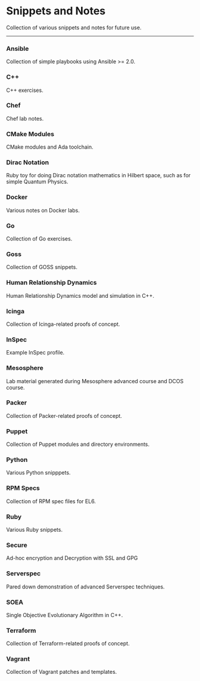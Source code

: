 # Snippets and Notes

Collection of various snippets and notes for future use.

---

### Ansible

Collection of simple playbooks using Ansible >= 2.0.

### C++

C++ exercises.

### Chef

Chef lab notes.

### CMake Modules

CMake modules and Ada toolchain.

### Dirac Notation

Ruby toy for doing Dirac notation mathematics in Hilbert space, such as for simple Quantum Physics.

### Docker

Various notes on Docker labs.

### Go

Collection of Go exercises.

### Goss

Collection of GOSS snippets.

### Human Relationship Dynamics

Human Relationship Dynamics model and simulation in C++.

### Icinga

Collection of Icinga-related proofs of concept.

### InSpec

Example InSpec profile.

### Mesosphere

Lab material generated during Mesosphere advanced course and DCOS course.

### Packer

Collection of Packer-related proofs of concept.

### Puppet

Collection of Puppet modules and directory environments.

### Python

Various Python snipppets.

### RPM Specs

Collection of RPM spec files for EL6.

### Ruby

Various Ruby snippets.

### Secure

Ad-hoc encryption and Decryption with SSL and GPG

### Serverspec

Pared down demonstration of advanced Serverspec techniques.

### SOEA

Single Objective Evolutionary Algorithm in C++.

### Terraform

Collection of Terraform-related proofs of concept.

### Vagrant

Collection of Vagrant patches and templates.
